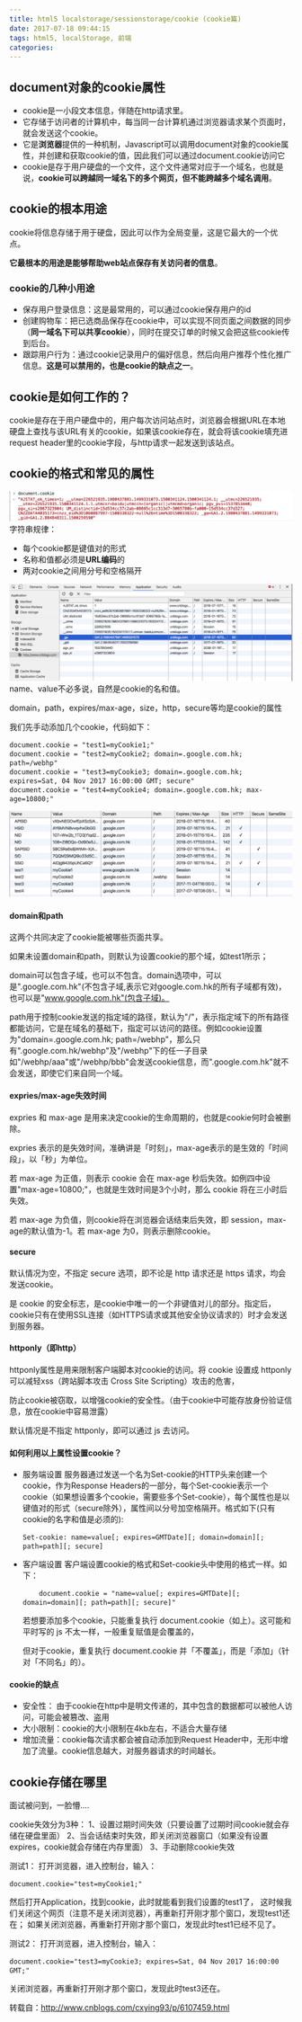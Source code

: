 ```yaml
---
title: html5 localstorage/sessionstorage/cookie (cookie篇)
date: 2017-07-18 09:44:15
tags: html5, localStorage, 前端
categories:
---
```

## document对象的cookie属性
* cookie是一小段文本信息，伴随在http请求里。
* 它存储于访问者的计算机中，每当同一台计算机通过浏览器请求某个页面时，就会发送这个cookie。
* 它是**浏览器**提供的一种机制，Javascript可以调用document对象的cookie属性，并创建和获取cookie的值，因此我们可以通过document.cookie访问它
* cookie是存于用户硬盘的一个文件，这个文件通常对应于一个域名，也就是说，**cookie可以跨越同一域名下的多个网页，但不能跨越多个域名调用**。

## cookie的根本用途
cookie将信息存储于用于硬盘，因此可以作为全局变量，这是它最大的一个优点。

**它最根本的用途是能够帮助web站点保存有关访问者的信息**。

### cookie的几种小用途
* 保存用户登录信息：这是最常用的，可以通过cookie保存用户的id
* 创建购物车：把已选商品保存在cookie中，可以实现不同页面之间数据的同步（**同一域名下可以共享cookie**），同时在提交订单的时候又会把这些cookie传到后台。
* 跟踪用户行为：通过cookie记录用户的偏好信息，然后向用户推荐个性化推广信息。**这是可以禁用的，也是cookie的缺点之一**。

## cookie是如何工作的？
cookie是存在于用户硬盘中的，用户每次访问站点时，浏览器会根据URL在本地硬盘上查找与该URL有关的cookie，如果该cookie存在，就会将该cookie填充进request header里的cookie字段，与http请求一起发送到该站点。

## cookie的格式和常见的属性
![](https://raw.githubusercontent.com/xixizhangfe/markdownImages/master/4.png)
字符串规律：
* 每个cookie都是键值对的形式
* 名称和值都必须是**URL编码**的
* 两对cookie之间用分号和空格隔开

![](https://raw.githubusercontent.com/xixizhangfe/markdownImages/master/5.png)
name、value不必多说，自然是cookie的名和值。

domain，path，expires/max-age，size，http，secure等均是cookie的属性

我们先手动添加几个cookie，代码如下：

	document.cookie = "test1=myCookie1;"
	document.cookie = "test2=myCookie2; domain=.google.com.hk; path=/webhp"
	document.cookie = "test3=myCookie3; domain=.google.com.hk; expires=Sat, 04 Nov 2017 16:00:00 GMT; secure"
	document.cookie = "test4=myCookie4; domain=.google.com.hk; max-age=10800;"

![](https://raw.githubusercontent.com/xixizhangfe/markdownImages/master/6.png)

#### domain和path
这两个共同决定了cookie能被哪些页面共享。

如果未设置domain和path，则默认为设置cookie的那个域，如test1所示；

domain可以包含子域，也可以不包含。domain选项中，可以是".google.com.hk"(不包含子域,表示它对google.com.hk的所有子域都有效)，也可以是"www.google.com.hk"(包含子域)。

path用于控制cookie发送的指定域的路径，默认为"/"，表示指定域下的所有路径都能访问，它是在域名的基础下，指定可以访问的路径。例如cookie设置为"domain=.google.com.hk; path=/webhp"，那么只有".google.com.hk/webhp"及"/webhp"下的任一子目录如"/webhp/aaa"或"/webhp/bbb"会发送cookie信息，而".google.com.hk"就不会发送，即使它们来自同一个域。
#### expries/max-age失效时间
expries 和 max-age 是用来决定cookie的生命周期的，也就是cookie何时会被删除。

expries 表示的是失效时间，准确讲是「时刻」，max-age表示的是生效的「时间段」，以「秒」为单位。

若 max-age 为正值，则表示 cookie 会在 max-age 秒后失效。如例四中设置"max-age=10800;"，也就是生效时间是3个小时，那么 cookie 将在三小时后失效。

若 max-age 为负值，则cookie将在浏览器会话结束后失效，即 session，max-age的默认值为-1。若 max-age 为0，则表示删除cookie。

#### secure
默认情况为空，不指定 secure 选项，即不论是 http 请求还是 https 请求，均会发送cookie。

是 cookie 的安全标志，是cookie中唯一的一个非键值对儿的部分。指定后，cookie只有在使用SSL连接（如HTTPS请求或其他安全协议请求的）时才会发送到服务器。

#### httponly（即http）
httponly属性是用来限制客户端脚本对cookie的访问。将 cookie 设置成 httponly 可以减轻xss（跨站脚本攻击 Cross Site Scripting）攻击的危害，

防止cookie被窃取，以增强cookie的安全性。（由于cookie中可能存放身份验证信息，放在cookie中容易泄露）

默认情况是不指定 httponly，即可以通过 js 去访问。

#### 如何利用以上属性设置cookie？
* 服务端设置
服务器通过发送一个名为Set-cookie的HTTP头来创建一个cookie，作为Response Headers的一部分，每个Set-cookie表示一个cookie（如果想设置多个cookie，需要些多个Set-cookie），每个属性也是以键值对的形式（secure除外），属性间以分号加空格隔开。格式如下(只有cookie的名字和值是必须的):

	```
	Set-cookie: name=value[; expires=GMTDate][; domain=domain][; path=path][; secure]
	```
* 客户端设置
客户端设置cookie的格式和Set-cookie头中使用的格式一样。如下：

	```
		document.cookie = "name=value[; expires=GMTDate][; domain=domain][; path=path][; secure]"
	```
	若想要添加多个cookie，只能重复执行 document.cookie（如上）。这可能和平时写的 js 不太一样，一般重复赋值是会覆盖的，

	但对于cookie，重复执行 document.cookie 并「不覆盖」，而是「添加」（针对「不同名」的）。
	
#### cookie的缺点
* 安全性： 由于cookie在http中是明文传递的，其中包含的数据都可以被他人访问，可能会被篡改、盗用
* 大小限制：cookie的大小限制在4kb左右，不适合大量存储
* 增加流量：cookie每次请求都会被自动添加到Request Header中，无形中增加了流量。cookie信息越大，对服务器请求的时间越长。



## cookie存储在哪里

面试被问到，一脸懵....

cookie失效分为3种：
1、设置过期时间失效（只要设置了过期时间cookie就会存储在硬盘里面）
2、当会话结束时失效，即关闭浏览器窗口（如果没有设置expires，cookie就会存储在内存里面）
3、手动删除cookie失效

测试1：
打开浏览器，进入控制台，输入：

	document.cookie="test=myCookie1;"
然后打开Application，找到cookie，此时就能看到我们设置的test1了，
这时候我们关闭这个网页（注意不是关闭浏览器），再重新打开刚才那个窗口，发现test1还在；
如果关闭浏览器，再重新打开刚才那个窗口，发现此时test1已经不见了。

测试2：
打开浏览器，进入控制台，输入：

	document.cookie="test3=myCookie3; expires=Sat, 04 Nov 2017 16:00:00 GMT;"
关闭浏览器，再重新打开刚才那个窗口，发现此时test3还在。

转载自：http://www.cnblogs.com/cxying93/p/6107459.html
